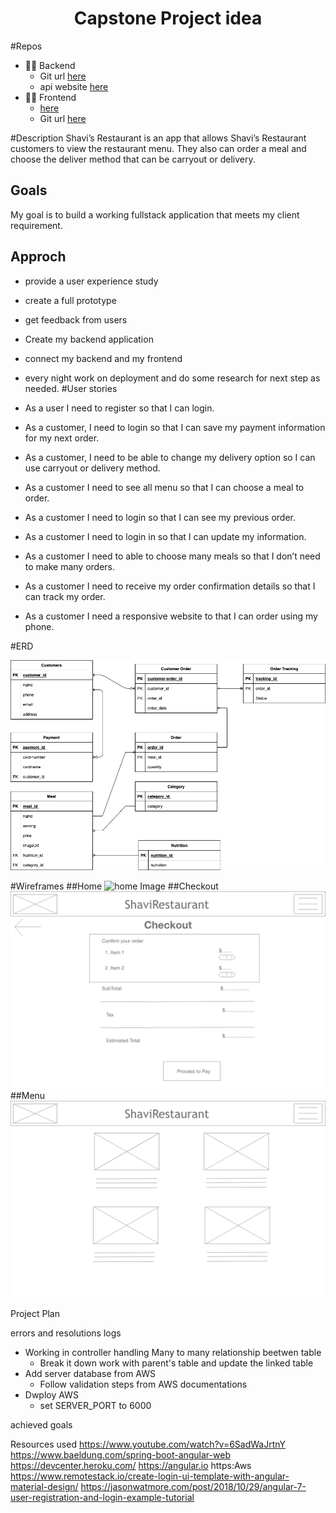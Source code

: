 
<h1 align="center">Capstone Project idea</h1>



#Repos
- 👨‍💻 Backend 
  - Git url [here](git@github.com:diaba/shaviRestaurant-server.git)
  - api website [here](http://diaba-env.eba-vem8qkrq.us-east-1.elasticbeanstalk.com/api/meals)
- 👨‍💻 Frontend 
  - [here](git@github.com:diaba/shaviRestaurant-client.git)
  - Git url [here](https://angularbacket.s3.us-east-2.amazonaws.com/)
  


#Description
Shavi’s Restaurant is an app that allows Shavi’s Restaurant customers to view the restaurant menu. They also can order a meal and choose the deliver method that can be carryout or delivery.
## Goals
My goal is to build a working fullstack application that meets my client requirement.
## Approch
- provide a user experience study
- create a full prototype
- get feedback from users
- Create my backend application
- connect my backend and my frontend
- every night work on deployment and do some research for next step as needed. 
#User stories

-	As a user I need to register so that I can login.
-	As a customer, I need to login so that I can save my payment information for my next order.
-	As a customer, I need to be able to change my delivery option so I can use carryout or delivery method.
-	As a customer I need to see all menu so that I can choose a meal to order.
-	As a customer I need to login so that I can see my previous order.
-	As a customer I need to login in so that I can update my information.
-	As a customer I need to able to choose many meals so that I don’t need to make many orders.
-	As a customer I need to receive my order confirmation details so that I can track my order.
-	As a customer I need a responsive website to that I can order using my phone.


#ERD

![ERD Image](https://github.com/diaba/shaviRestaurant-server/blob/main/ShaviDb.drawio.png?raw=true "Project ERD")

#Wireframes
##Home
![home Image](https://github.com/diaba/shaviRestaurant-client/blob/main/wireframes/Home%20-%20item%201%20%E2%80%93%201.png?raw=true "Project wireframe")
##Checkout
![checkout Image]( https://github.com/diaba/shaviRestaurant-client/blob/main/wireframes/Home%20-%20Checkout.png?raw=true "Project Start ERD")
##Menu
![menu Image](https://github.com/diaba/shaviRestaurant-client/blob/main/wireframes/Home%20-%20items%201.png?raw=true "Project wareframe")

Project Plan

errors and resolutions logs
- Working in controller handling Many to many relationship beetwen table
  - Break it down work with parent's table and update the linked table
- Add server database from AWS
  - Follow validation steps from AWS documentations
- Dwploy AWS
  - set SERVER_PORT to 6000

achieved goals

Resources used
https://www.youtube.com/watch?v=6SadWaJrtnY
https://www.baeldung.com/spring-boot-angular-web
https://devcenter.heroku.com/
https://angular.io
https:Aws
https://www.remotestack.io/create-login-ui-template-with-angular-material-design/
https://jasonwatmore.com/post/2018/10/29/angular-7-user-registration-and-login-example-tutorial
